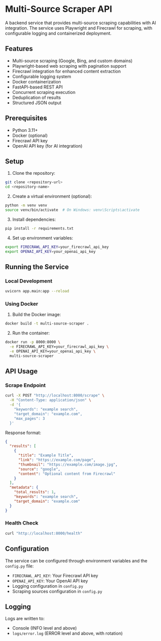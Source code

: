 # Multi-Source Scraper API

A backend service that provides multi-source scraping capabilities with AI integration. The service uses Playwright and Firecrawl for scraping, with configurable logging and containerized deployment.

## Features

- Multi-source scraping (Google, Bing, and custom domains)
- Playwright-based web scraping with pagination support
- Firecrawl integration for enhanced content extraction
- Configurable logging system
- Docker containerization
- FastAPI-based REST API
- Concurrent scraping execution
- Deduplication of results
- Structured JSON output

## Prerequisites

- Python 3.11+
- Docker (optional)
- Firecrawl API key
- OpenAI API key (for AI integration)

## Setup

1. Clone the repository:
```bash
git clone <repository-url>
cd <repository-name>
```

2. Create a virtual environment (optional):
```bash
python -m venv venv
source venv/bin/activate  # On Windows: venv\Scripts\activate
```

3. Install dependencies:
```bash
pip install -r requirements.txt
```

4. Set up environment variables:
```bash
export FIRECRAWL_API_KEY=your_firecrawl_api_key
export OPENAI_API_KEY=your_openai_api_key
```

## Running the Service

### Local Development

```bash
uvicorn app.main:app --reload
```

### Using Docker

1. Build the Docker image:
```bash
docker build -t multi-source-scraper .
```

2. Run the container:
```bash
docker run -p 8000:8000 \
  -e FIRECRAWL_API_KEY=your_firecrawl_api_key \
  -e OPENAI_API_KEY=your_openai_api_key \
  multi-source-scraper
```

## API Usage

### Scrape Endpoint

```bash
curl -X POST "http://localhost:8000/scrape" \
  -H "Content-Type: application/json" \
  -d '{
    "keywords": "example search",
    "target_domain": "example.com",
    "max_pages": 3
  }'
```

Response format:
```json
{
  "results": [
    {
      "title": "Example Title",
      "link": "https://example.com/page",
      "thumbnail": "https://example.com/image.jpg",
      "source": "google",
      "content": "Optional content from Firecrawl"
    }
  ],
  "metadata": {
    "total_results": 1,
    "keywords": "example search",
    "target_domain": "example.com"
  }
}
```

### Health Check

```bash
curl "http://localhost:8000/health"
```

## Configuration

The service can be configured through environment variables and the `config.py` file:

- `FIRECRAWL_API_KEY`: Your Firecrawl API key
- `OPENAI_API_KEY`: Your OpenAI API key
- Logging configuration in `config.py`
- Scraping sources configuration in `config.py`

## Logging

Logs are written to:
- Console (INFO level and above)
- `logs/error.log` (ERROR level and above, with rotation)
